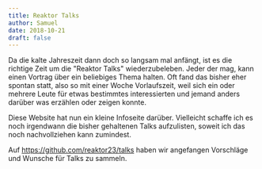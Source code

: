 ```yaml
---
title: Reaktor Talks
author: Samuel
date: 2018-10-21
draft: false
---
```


Da die kalte Jahreszeit dann doch so langsam mal anfängt, ist es die richtige
Zeit um die "Reaktor Talks" wiederzubeleben. Jeder der mag, kann einen Vortrag
über ein beliebiges Thema halten. Oft fand das bisher eher spontan statt, also
so mit einer Woche Vorlaufszeit, weil sich ein oder mehrere Leute für etwas
bestimmtes interessierten und jemand anders darüber was erzählen oder zeigen
konnte.

Diese Website hat nun ein kleine Infoseite darüber. Vielleicht schaffe ich es
noch irgendwann die bisher gehaltenen Talks aufzulisten, soweit ich das noch
nachvollziehen kann zumindest.

Auf https://github.com/reaktor23/talks haben wir angefangen Vorschläge und
Wunsche für Talks zu sammeln.
